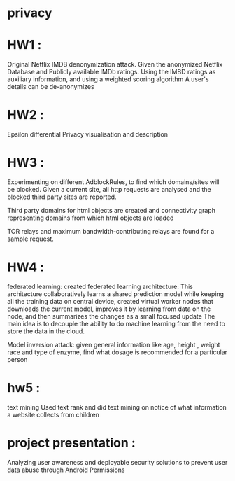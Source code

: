 # privacy

# HW1 :
 
 Original Netflix IMDB denonymization attack. 
	Given the anonymized Netflix Database and Publicly available IMDb ratings.
	Using the IMBD ratings as auxiliary information, and using a weighted scoring algorithm
	A user's details can be de-anonymizes
	
	
# HW2 :
Epsilon differential Privacy visualisation and description
   
# HW3 :
Experimenting on different AdblockRules, 
	to find which domains/sites will be blocked. Given a current site, all http requests are analysed and the blocked third party sites are reported.
	
Third party domains for html objects are created and connectivity graph representing domains from which html objects are loaded
	
TOR relays and maximum bandwidth-contributing relays are found for a sample request.
	
# HW4 :
federated learning:
	created federated learning architecture:
	This architecture collaboratively learns a shared prediction model while keeping all the training data on central device,
	created virtual worker nodes that downloads the current model, improves it by learning from data on the node, and then summarizes the changes as a small focused update
	The main idea is to decouple the ability to do machine learning from the need to store the data in the cloud.
	
Model inversion attack:
	given general information like age, height , weight race and type of enzyme, find what dosage is recommended for a particular person

# hw5 :
text mining
	Used text rank and did text mining on notice of what information a website collects from children

# project presentation : 
Analyzing user awareness and deployable security solutions to prevent user data abuse through Android Permissions
